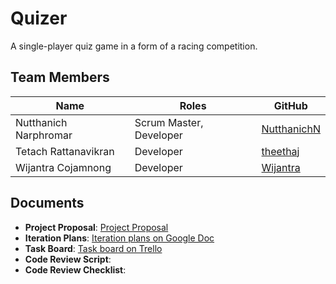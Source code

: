 # Quizer
A single-player quiz game in a form of a racing competition.

## Team Members

| Name                   | Roles                    | GitHub                                        |
|------------------------|--------------------------|-----------------------------------------------|
| Nutthanich Narphromar  | Scrum Master, Developer  | [NutthanichN](https://github.com/NutthanichN) |
| Tetach Rattanavikran   | Developer                | [theethaj](https://github.com/theethaj)       |
| Wijantra Cojamnong     | Developer                | [Wijantra](https://github.com/Wijantra)       |


## Documents
- **Project Proposal**: [Project Proposal](https://docs.google.com/document/d/1GN5qD9_AURtWY-XBIucL_acIl1-8UlSZknWD3rw1eYg/edit)
- **Iteration Plans**: [Iteration plans on Google Doc](https://docs.google.com/document/d/1qXjiMyJXYrUlxXa1A0mnS-17RBDQj_wXAGLwbt_dZOQ/edit?usp=sharing)
- **Task Board**: [Task board on Trello](https://trello.com/b/bC1PT5ie/quizer)
- **Code Review Script**:
- **Code Review Checklist**:

